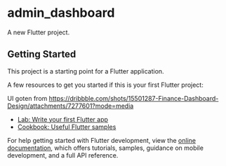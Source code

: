 # admin_dashboard

A new Flutter project.

## Getting Started

This project is a starting point for a Flutter application.

A few resources to get you started if this is your first Flutter project:


UI goten from https://dribbble.com/shots/15501287-Finance-Dashboard-Design/attachments/7277601?mode=media

- [Lab: Write your first Flutter app](https://docs.flutter.dev/get-started/codelab)
- [Cookbook: Useful Flutter samples](https://docs.flutter.dev/cookbook)

For help getting started with Flutter development, view the
[online documentation](https://docs.flutter.dev/), which offers tutorials,
samples, guidance on mobile development, and a full API reference.
